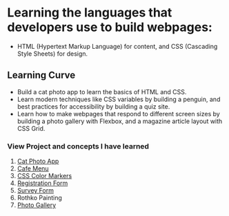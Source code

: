 # Learning the languages that developers use to build webpages:

- HTML (Hypertext Markup Language) for content, and CSS (Cascading Style Sheets) for design.

## Learning Curve

- Build a cat photo app to learn the basics of HTML and CSS.
- Learn modern techniques like CSS variables by building a penguin, and best practices for accessibility by building a quiz site.
- Learn how to make webpages that respond to different screen sizes by building a photo gallery with Flexbox, and a magazine article layout with CSS Grid.

### View Project and concepts I have learned

1. [Cat Photo App](https://giggscatphotoapp.netlify.app/)
2. [Cafe Menu](https://giggscafemenu.netlify.app/)
3. [CSS Color Markers](https://giggs-css-color-markers.netlify.app/)
4. [Registration Form](https://giggs-registration-form.netlify.app/)
5. [Survey Form](https://giggs-survey-form.netlify.app/)
6. Rothko Painting
7. [Photo Gallery](https://giggs-photo-gallery.netlify.app/)
